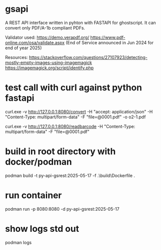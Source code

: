 # gsapi
A REST API interface written in pyhton with FASTAPI for ghostscript. It can convert only PDF/A-1b compliant PDFs.

Validator used:
https://demo.verapdf.org/
https://www.pdf-online.com/osa/validate.aspx (End of Service announced in Jun 2024 for end of year 2025)

Resources:
https://stackoverflow.com/questions/27107923/detecting-mostly-empty-images-using-imagemagick
https://imagemagick.org/script/identify.php


# test call with curl against python fastapi
curl.exe -v http://127.0.0.1:8080/convert -H "accept: application/json" -H "Content-Type: multipart/form-data" -F "file=@0001.pdf" -o o2-1.pdf

curl.exe -v http://127.0.0.1:8080/readbarcode -H "Content-Type: multipart/form-data" -F "file=@0001.pdf"

# build in root directory with docker/podman
podman build -t py-api-gsrest:2025-05-17 -f .\build\Dockerfile .

# run container
podman run -p 8080:8080 -d py-api-gsrest:2025-05-17

# show logs std out
podman logs <containerid>